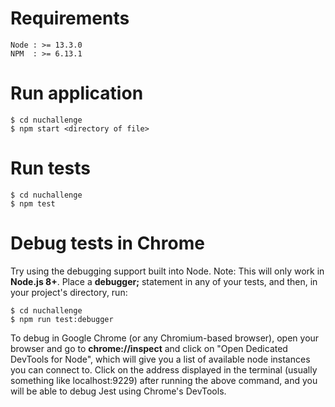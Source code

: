 
# Requirements

```
Node : >= 13.3.0
NPM  : >= 6.13.1
````

# Run application
```
$ cd nuchallenge
$ npm start <directory of file>
```

# Run tests
```
$ cd nuchallenge
$ npm test
```

# Debug tests in Chrome

Try using the debugging support built into Node. Note: This will only work in **Node.js 8+**.
Place a **debugger;** statement in any of your tests, and then, in your project's directory, run:

```
$ cd nuchallenge
$ npm run test:debugger
```

To debug in Google Chrome (or any Chromium-based browser), open your browser and go to **chrome://inspect** and click on "Open Dedicated DevTools for Node", which will give you a list of available node instances you can connect to. Click on the address displayed in the terminal (usually something like localhost:9229) after running the above command, and you will be able to debug Jest using Chrome's DevTools.